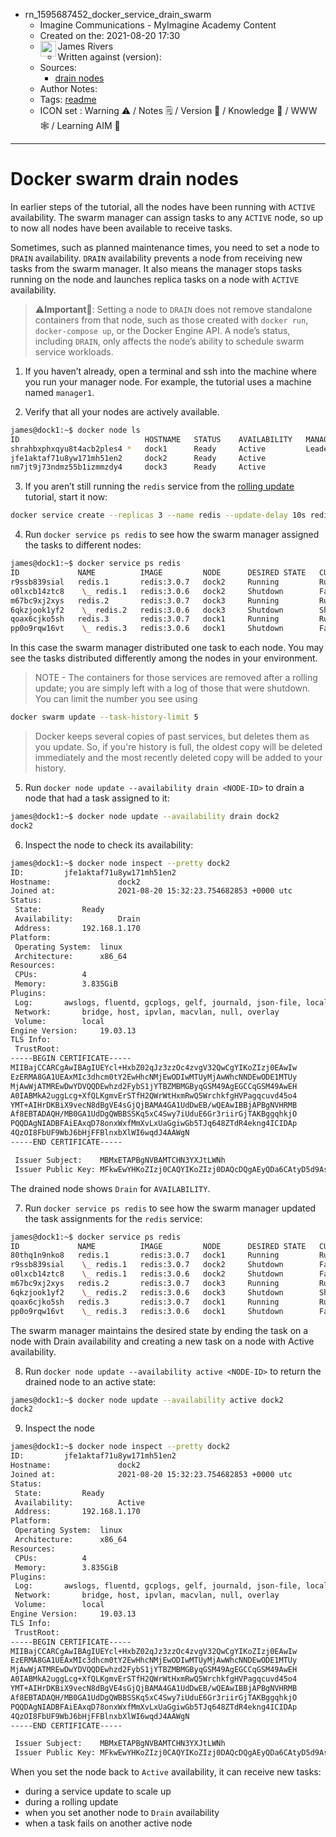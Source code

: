 - rn_1595687452_docker_service_drain_swarm
	- Imagine Communications - MyImagine Academy Content
	- Created on the: 2021-08-20 17:30
	-  <img src="https://avatars.githubusercontent.com/u/8113173?s=60&v=4" width="25" height="25" align="left">  James Rivers
	- Written against (version): 
	- Sources: 
		- [drain nodes](https://docs.docker.com/engine/swarm/swarm-tutorial/drain-node/)
	- Author Notes: 
	- Tags: [readme](readme.md)
	- ICON set : Warning ⚠️ / Notes 🗒 / Version 🌱 / Knowledge 🧠 / WWW 🕸 / Learning AIM 🎯
---
# Docker swarm drain nodes
In earlier steps of the tutorial, all the nodes have been running with `ACTIVE` availability. The swarm manager can assign tasks to any `ACTIVE` node, so up to now all nodes have been available to receive tasks.

Sometimes, such as planned maintenance times, you need to set a node to `DRAIN` availability. `DRAIN` availability prevents a node from receiving new tasks from the swarm manager. It also means the manager stops tasks running on the node and launches replica tasks on a node with `ACTIVE` availability.

> ⚠️**Important**🧠: Setting a node to `DRAIN` does not remove standalone containers from that node, such as those created with `docker run`, `docker-compose up`, or the Docker Engine API. A node’s status, including `DRAIN`, only affects the node’s ability to schedule swarm service workloads.

1. If you haven’t already, open a terminal and ssh into the machine where you run your manager node. For example, the tutorial uses a machine named `manager1`.
    
2.  Verify that all your nodes are actively available.

```bash
james@dock1:~$ docker node ls
ID                            HOSTNAME   STATUS    AVAILABILITY   MANAGER STATUS   ENGINE VERSION
shrahbxphxqyu8t4acb2ples4 *   dock1      Ready     Active         Leader           19.03.13
jfe1aktaf71u8yw171mh51en2     dock2      Ready     Active                          19.03.13
nm7jt9j73ndmz55b1izmmzdy4     dock3      Ready     Active                          20.10.8
```

3. If you aren’t still running the `redis` service from the [rolling update](https://docs.docker.com/engine/swarm/swarm-tutorial/rolling-update/) tutorial, start it now:

```bash
docker service create --replicas 3 --name redis --update-delay 10s redis:3.0.6
```

4. Run `docker service ps redis` to see how the swarm manager assigned the tasks to different nodes:

```bash
james@dock1:~$ docker service ps redis
ID             NAME          IMAGE         NODE      DESIRED STATE   CURRENT STATE            ERROR                              PORTS
r9ssb839sial   redis.1       redis:3.0.7   dock2     Running         Running 10 minutes ago                                      
o0lxcb14ztc8    \_ redis.1   redis:3.0.6   dock2     Shutdown        Failed 10 minutes ago    "cannot stop container: redis.…"   
m67bc9xj2xys   redis.2       redis:3.0.7   dock3     Running         Running 9 minutes ago                                       
6qkzjook1yf2    \_ redis.2   redis:3.0.6   dock3     Shutdown        Shutdown 9 minutes ago                                      
qoax6cjko5sh   redis.3       redis:3.0.7   dock1     Running         Running 9 minutes ago                                       
pp0o9rqw16vt    \_ redis.3   redis:3.0.6   dock1     Shutdown        Failed 10 minutes ago    "cannot stop container: redis.…"   
```
In this case the swarm manager distributed one task to each node. You may see the tasks distributed differently among the nodes in your environment.

> NOTE - The containers for those services are removed after a rolling update; you are simply left with a log of those that were shutdown. You can limit the number you see using

```bash
docker swarm update --task-history-limit 5
```
> Docker keeps several copies of past services, but deletes them as you update. So, if you're history is full, the oldest copy will be deleted immediately and the most recently deleted copy will be added to your history.

5. Run `docker node update --availability drain <NODE-ID>` to drain a node that had a task assigned to it:
```bash
james@dock1:~$ docker node update --availability drain dock2
dock2
```

6. Inspect the node to check its availability:

```bash
james@dock1:~$ docker node inspect --pretty dock2
ID:			jfe1aktaf71u8yw171mh51en2
Hostname:              	dock2
Joined at:             	2021-08-20 15:32:23.754682853 +0000 utc
Status:
 State:			Ready
 Availability:         	Drain
 Address:		192.168.1.170
Platform:
 Operating System:	linux
 Architecture:		x86_64
Resources:
 CPUs:			4
 Memory:		3.835GiB
Plugins:
 Log:		awslogs, fluentd, gcplogs, gelf, journald, json-file, local, logentries, splunk, syslog
 Network:		bridge, host, ipvlan, macvlan, null, overlay
 Volume:		local
Engine Version:		19.03.13
TLS Info:
 TrustRoot:
-----BEGIN CERTIFICATE-----
MIIBajCCARCgAwIBAgIUEYcl+HxbZ02qJz3zzOc4zvgV32QwCgYIKoZIzj0EAwIw
EzERMA8GA1UEAxMIc3dhcm0tY2EwHhcNMjEwODIwMTUyMjAwWhcNNDEwODE1MTUy
MjAwWjATMREwDwYDVQQDEwhzd2FybS1jYTBZMBMGByqGSM49AgEGCCqGSM49AwEH
A0IABMkA2uggLcg+XfQLKgmvErSTfH2QWrWtHxmRwQ5WrchkfgHVPagqcuvd45o4
YMT+AIHrDKBiX9vecN8dBgVE4sGjQjBAMA4GA1UdDwEB/wQEAwIBBjAPBgNVHRMB
Af8EBTADAQH/MB0GA1UdDgQWBBSSKq5xC4Swy7iUduE6Gr3riirGjTAKBggqhkjO
PQQDAgNIADBFAiEAxqD78onxWxfMmXvLxUaGgiwGb5TJq648ZTdR4ekng4ICIDAp
4QzOI8FbUF9WbJ6bHjFFBlnxbXlWI6wqdJ4AAWgN
-----END CERTIFICATE-----

 Issuer Subject:	MBMxETAPBgNVBAMTCHN3YXJtLWNh
 Issuer Public Key:	MFkwEwYHKoZIzj0CAQYIKoZIzj0DAQcDQgAEyQDa6CAtyD5d9AsqCa8StJN8fZBata0fGZHBDlatyGR+AdU9qCpy693jmjhgxP4AgesMoGJf295w3x0GBUTiwQ==
```
The drained node shows `Drain` for `AVAILABILITY`.

7. Run `docker service ps redis` to see how the swarm manager updated the task assignments for the `redis` service:

```bash
james@dock1:~$ docker service ps redis
ID             NAME          IMAGE         NODE      DESIRED STATE   CURRENT STATE                ERROR                              PORTS
80thq1n9nko8   redis.1       redis:3.0.7   dock1     Running         Running about a minute ago                                      
r9ssb839sial    \_ redis.1   redis:3.0.7   dock2     Shutdown        Failed about a minute ago    "cannot stop container: redis.…"   
o0lxcb14ztc8    \_ redis.1   redis:3.0.6   dock2     Shutdown        Failed 18 minutes ago        "cannot stop container: redis.…"   
m67bc9xj2xys   redis.2       redis:3.0.7   dock3     Running         Running 17 minutes ago                                          
6qkzjook1yf2    \_ redis.2   redis:3.0.6   dock3     Shutdown        Shutdown 17 minutes ago                                         
qoax6cjko5sh   redis.3       redis:3.0.7   dock1     Running         Running 17 minutes ago                                          
pp0o9rqw16vt    \_ redis.3   redis:3.0.6   dock1     Shutdown        Failed 17 minutes ago        "cannot stop container: redis.…"   
```
The swarm manager maintains the desired state by ending the task on a node with Drain availability and creating a new task on a node with Active availability.

8. Run `docker node update --availability active <NODE-ID>` to return the drained node to an active state:

```bash
james@dock1:~$ docker node update --availability active dock2
dock2
```
9. Inspect the node

```bash
james@dock1:~$ docker node inspect --pretty dock2
ID:			jfe1aktaf71u8yw171mh51en2
Hostname:              	dock2
Joined at:             	2021-08-20 15:32:23.754682853 +0000 utc
Status:
 State:			Ready
 Availability:         	Active
 Address:		192.168.1.170
Platform:
 Operating System:	linux
 Architecture:		x86_64
Resources:
 CPUs:			4
 Memory:		3.835GiB
Plugins:
 Log:		awslogs, fluentd, gcplogs, gelf, journald, json-file, local, logentries, splunk, syslog
 Network:		bridge, host, ipvlan, macvlan, null, overlay
 Volume:		local
Engine Version:		19.03.13
TLS Info:
 TrustRoot:
-----BEGIN CERTIFICATE-----
MIIBajCCARCgAwIBAgIUEYcl+HxbZ02qJz3zzOc4zvgV32QwCgYIKoZIzj0EAwIw
EzERMA8GA1UEAxMIc3dhcm0tY2EwHhcNMjEwODIwMTUyMjAwWhcNNDEwODE1MTUy
MjAwWjATMREwDwYDVQQDEwhzd2FybS1jYTBZMBMGByqGSM49AgEGCCqGSM49AwEH
A0IABMkA2uggLcg+XfQLKgmvErSTfH2QWrWtHxmRwQ5WrchkfgHVPagqcuvd45o4
YMT+AIHrDKBiX9vecN8dBgVE4sGjQjBAMA4GA1UdDwEB/wQEAwIBBjAPBgNVHRMB
Af8EBTADAQH/MB0GA1UdDgQWBBSSKq5xC4Swy7iUduE6Gr3riirGjTAKBggqhkjO
PQQDAgNIADBFAiEAxqD78onxWxfMmXvLxUaGgiwGb5TJq648ZTdR4ekng4ICIDAp
4QzOI8FbUF9WbJ6bHjFFBlnxbXlWI6wqdJ4AAWgN
-----END CERTIFICATE-----

 Issuer Subject:	MBMxETAPBgNVBAMTCHN3YXJtLWNh
 Issuer Public Key:	MFkwEwYHKoZIzj0CAQYIKoZIzj0DAQcDQgAEyQDa6CAtyD5d9AsqCa8StJN8fZBata0fGZHBDlatyGR+AdU9qCpy693jmjhgxP4AgesMoGJf295w3x0GBUTiwQ==
 ```
 
 When you set the node back to `Active` availability, it can receive new tasks:

-   during a service update to scale up
-   during a rolling update
-   when you set another node to `Drain` availability
-   when a task fails on another active node